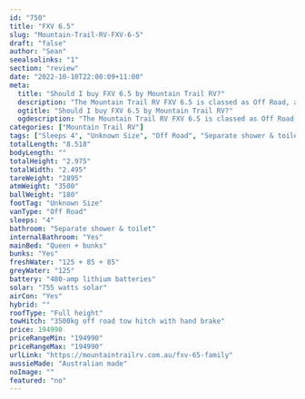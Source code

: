 ```yaml
---
id: "750"
title: "FXV 6.5"
slug: "Mountain-Trail-RV-FXV-6-5"
draft: "false"
author: "Sean"
seealsolinks: "1"
section: "review"
date: "2022-10-10T22:00:09+11:00"
meta:
  title: "Should I buy FXV 6.5 by Mountain Trail RV?"
  description: "The Mountain Trail RV FXV 6.5 is classed as Off Road, and sleeps 4 people. It is Australian made and comes in at Unknown Size. It generally has Separate shower & toilet."
  ogtitle: "Should I buy FXV 6.5 by Mountain Trail RV?"
  ogdescription: "The Mountain Trail RV FXV 6.5 is classed as Off Road, and sleeps 4 people. It is Australian made and comes in at Unknown Size. It generally has Separate shower & toilet."
categories: ["Mountain Trail RV"]
tags: ["Sleeps 4", "Unknown Size", "Off Road", "Separate shower & toilet", "Full height", "Over 100k", "Australian made"]
totalLength: "8.518"
bodyLength: ""
totalHeight: "2.975"
totalWidth: "2.495"
tareWeight: "2895"
atmWeight: "3500"
ballWeight: "180"
footTag: "Unknown Size"
vanType: "Off Road"
sleeps: "4"
bathroom: "Separate shower & toilet"
internalBathroom: "Yes"
mainBed: "Queen + bunks"
bunks: "Yes"
freshWater: "125 + 85 + 85"
greyWater: "125"
battery: "480-amp lithium batteries"
solar: "755 watts solar"
airCon: "Yes"
hybrid: ""
roofType: "Full height"
towHitch: "3500kg off road tow hitch with hand brake"
price: 194990
priceRangeMin: "194990"
priceRangeMax: "194990"
urlLink: "https://mountaintrailrv.com.au/fxv-65-family"
aussieMade: "Australian made"
noImage: ""
featured: "no"
---
```

